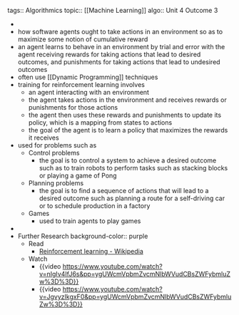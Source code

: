 tags:: Algorithmics
topic:: [[Machine Learning]]
algo:: Unit 4 Outcome 3

-
- how software agents ought to take actions in an environment so as to maximize some notion of cumulative reward
- an agent learns to behave in an environment by trial and error with the agent receiving rewards for taking actions that lead to desired outcomes, and punishments for taking actions that lead to undesired outcomes
- often use [[Dynamic Programming]] techniques
- training for reinforcement learning involves
	- an agent interacting with an environment
	- the agent takes actions in the environment and receives rewards or punishments for those actions
	- the agent then uses these rewards and punishments to update its policy, which is a mapping from states to actions
	- the goal of the agent is to learn a policy that maximizes the rewards it receives
- used for problems such as
	- Control problems
		- the goal is to control a system to achieve a desired outcome such as to train robots to perform tasks such as stacking blocks or playing a game of Pong
	- Planning problems
		- the goal is to find a sequence of actions that will lead to a desired outcome such as planning a route for a self-driving car or to schedule production in a factory
	- Games
		- used to train agents to play games
-
- Further Research
  background-color:: purple
	- Read
		- [Reinforcement learning - Wikipedia](https://en.wikipedia.org/wiki/Reinforcement_learning)
	- Watch
		- {{video https://www.youtube.com/watch?v=nIgIv4IfJ6s&pp=ygUWcmVpbmZvcmNlbWVudCBsZWFybmluZw%3D%3D}}
		- {{video https://www.youtube.com/watch?v=JgvyzIkgxF0&pp=ygUWcmVpbmZvcmNlbWVudCBsZWFybmluZw%3D%3D}}